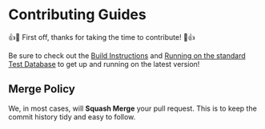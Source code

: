 # Contributing Guides

:+1::tada: First off, thanks for taking the time to contribute! :tada::+1:

Be sure to check out the [Build Instructions](https://github.com/natsukagami/kjudge/wiki/Building-kjudge-manually) and 
[Running on the standard Test Database](https://github.com/natsukagami/kjudge/wiki/Test-database) to get up and running on the 
latest version!

## Merge Policy

We, in most cases, will **Squash Merge** your pull request. 
This is to keep the commit history tidy and easy to follow.
